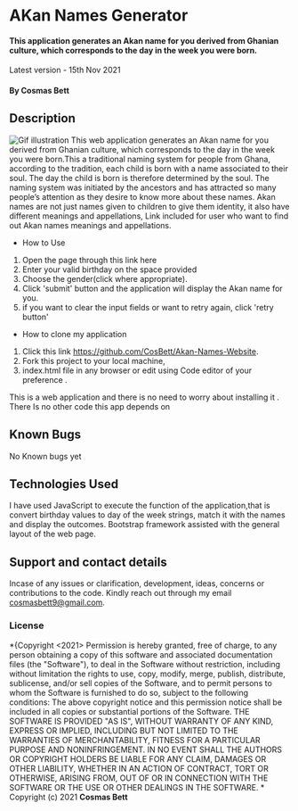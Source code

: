 # AKan Names Generator
#### This application generates an Akan name for you derived from Ghanian culture, which corresponds to the day in the week you were born.
Latest version - 15th Nov 2021
#### By **Cosmas Bett**
## Description
![Gif illustration](images/readme.gif)
This web application generates an Akan name for you derived from Ghanian culture, which corresponds to the day in the week you were born.This a traditional naming system for people from Ghana, according to the tradition, each child is born with a name associated to their soul. The day the child is born is therefore determined by the soul. 
            The naming system was initiated by the ancestors and has attracted so many people’s attention as they desire to know more about these names.
            Akan names are not just names given to children to give them identity, it  also have different meanings and appellations, Link included for user who want to find out Akan names meanings and appellations.
* How to Use
1. Open the page through this link here 
2. Enter your valid birthday on the space provided
3. Choose the gender(click where appropriate).
4. Click 'submit' button and the application will display the Akan name for you.
5. if you want to clear the input fields or want to retry again, click 'retry button'
* How to clone my application
1. Click this link https://github.com/CosBett/Akan-Names-Website.
2. Fork this project to your local machine,
3. index.html file in any browser or edit using Code editor of your preference .

This is a web application and there is no need to worry about installing it . There Is no other code this app depends on
## Known Bugs
No Known bugs yet 
## Technologies Used
I have used JavaScript to execute the function of the application,that is convert birthday values to day of the week strings, match it with the names and display the outcomes. Bootstrap framework assisted with the general layout of the web page.
## Support and contact details
Incase of any issues or clarification, development, ideas, concerns or contributions to the code.  Kindly reach out through my email cosmasbett9@gmail.com.
### License
*{Copyright <2021> <Cosmas Bett>
Permission is hereby granted, free of charge, to any person obtaining a copy of this software and associated documentation files (the "Software"), to deal in the Software without restriction, including without limitation the rights to use, copy, modify, merge, publish, distribute, sublicense, and/or sell copies of the Software, and to permit persons to whom the Software is furnished to do so, subject to the following conditions:
The above copyright notice and this permission notice shall be included in all copies or substantial portions of the Software.
THE SOFTWARE IS PROVIDED "AS IS", WITHOUT WARRANTY OF ANY KIND, EXPRESS OR IMPLIED, INCLUDING BUT NOT LIMITED TO THE WARRANTIES OF MERCHANTABILITY, FITNESS FOR A PARTICULAR PURPOSE AND NONINFRINGEMENT. IN NO EVENT SHALL THE AUTHORS OR COPYRIGHT HOLDERS BE LIABLE FOR ANY CLAIM, DAMAGES OR OTHER LIABILITY, WHETHER IN AN ACTION OF CONTRACT, TORT OR OTHERWISE, ARISING FROM, OUT OF OR IN CONNECTION WITH THE SOFTWARE OR THE USE OR OTHER DEALINGS IN THE SOFTWARE.
*
Copyright (c) 2021 **Cosmas Bett**
  
